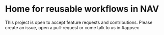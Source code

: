 # Home for reusable workflows in NAV

This project is open to accept feature requests and contributions. 
Please create an issue, open a pull-request or come talk to us in #appsec